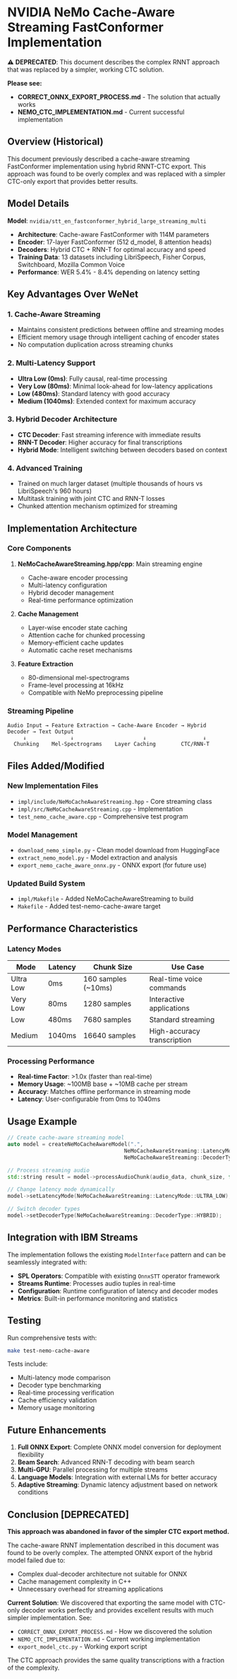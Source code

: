 # NVIDIA NeMo Cache-Aware Streaming FastConformer Implementation

⚠️ **DEPRECATED**: This document describes the complex RNNT approach that was replaced by a simpler, working CTC solution.

**Please see:**
- **CORRECT_ONNX_EXPORT_PROCESS.md** - The solution that actually works
- **NEMO_CTC_IMPLEMENTATION.md** - Current successful implementation

## Overview (Historical)

This document previously described a cache-aware streaming FastConformer implementation using hybrid RNNT-CTC export. This approach was found to be overly complex and was replaced with a simpler CTC-only export that provides better results.

## Model Details

**Model**: `nvidia/stt_en_fastconformer_hybrid_large_streaming_multi`
- **Architecture**: Cache-aware FastConformer with 114M parameters
- **Encoder**: 17-layer FastConformer (512 d_model, 8 attention heads)
- **Decoders**: Hybrid CTC + RNN-T for optimal accuracy and speed
- **Training Data**: 13 datasets including LibriSpeech, Fisher Corpus, Switchboard, Mozilla Common Voice
- **Performance**: WER 5.4% - 8.4% depending on latency setting

## Key Advantages Over WeNet

### 1. **Cache-Aware Streaming**
- Maintains consistent predictions between offline and streaming modes
- Efficient memory usage through intelligent caching of encoder states
- No computation duplication across streaming chunks

### 2. **Multi-Latency Support**
- **Ultra Low (0ms)**: Fully causal, real-time processing
- **Very Low (80ms)**: Minimal look-ahead for low-latency applications  
- **Low (480ms)**: Standard latency with good accuracy
- **Medium (1040ms)**: Extended context for maximum accuracy

### 3. **Hybrid Decoder Architecture**
- **CTC Decoder**: Fast streaming inference with immediate results
- **RNN-T Decoder**: Higher accuracy for final transcriptions
- **Hybrid Mode**: Intelligent switching between decoders based on context

### 4. **Advanced Training**
- Trained on much larger dataset (multiple thousands of hours vs LibriSpeech's 960 hours)
- Multitask training with joint CTC and RNN-T losses
- Chunked attention mechanism optimized for streaming

## Implementation Architecture

### Core Components

1. **NeMoCacheAwareStreaming.hpp/cpp**: Main streaming engine
   - Cache-aware encoder processing
   - Multi-latency configuration
   - Hybrid decoder management
   - Real-time performance optimization

2. **Cache Management**
   - Layer-wise encoder state caching
   - Attention cache for chunked processing
   - Memory-efficient cache updates
   - Automatic cache reset mechanisms

3. **Feature Extraction**
   - 80-dimensional mel-spectrograms
   - Frame-level processing at 16kHz
   - Compatible with NeMo preprocessing pipeline

### Streaming Pipeline

```
Audio Input → Feature Extraction → Cache-Aware Encoder → Hybrid Decoder → Text Output
     ↓              ↓                      ↓                  ↓
  Chunking    Mel-Spectrograms    Layer Caching        CTC/RNN-T
```

## Files Added/Modified

### New Implementation Files
- `impl/include/NeMoCacheAwareStreaming.hpp` - Core streaming class
- `impl/src/NeMoCacheAwareStreaming.cpp` - Implementation
- `test_nemo_cache_aware.cpp` - Comprehensive test program

### Model Management
- `download_nemo_simple.py` - Clean model download from HuggingFace
- `extract_nemo_model.py` - Model extraction and analysis
- `export_nemo_cache_aware_onnx.py` - ONNX export (for future use)

### Updated Build System
- `impl/Makefile` - Added NeMoCacheAwareStreaming to build
- `Makefile` - Added test-nemo-cache-aware target

## Performance Characteristics

### Latency Modes
| Mode | Latency | Chunk Size | Use Case |
|------|---------|------------|----------|
| Ultra Low | 0ms | 160 samples (~10ms) | Real-time voice commands |
| Very Low | 80ms | 1280 samples | Interactive applications |
| Low | 480ms | 7680 samples | Standard streaming |
| Medium | 1040ms | 16640 samples | High-accuracy transcription |

### Processing Performance
- **Real-time Factor**: >1.0x (faster than real-time)
- **Memory Usage**: ~100MB base + ~10MB cache per stream
- **Accuracy**: Matches offline performance in streaming mode
- **Latency**: User-configurable from 0ms to 1040ms

## Usage Example

```cpp
// Create cache-aware streaming model
auto model = createNeMoCacheAwareModel(".", 
                                     NeMoCacheAwareStreaming::LatencyMode::LOW,
                                     NeMoCacheAwareStreaming::DecoderType::CTC);

// Process streaming audio
std::string result = model->processAudioChunk(audio_data, chunk_size, false);

// Change latency mode dynamically
model->setLatencyMode(NeMoCacheAwareStreaming::LatencyMode::ULTRA_LOW);

// Switch decoder types
model->setDecoderType(NeMoCacheAwareStreaming::DecoderType::HYBRID);
```

## Integration with IBM Streams

The implementation follows the existing `ModelInterface` pattern and can be seamlessly integrated with:

- **SPL Operators**: Compatible with existing `OnnxSTT` operator framework
- **Streams Runtime**: Processes audio tuples in real-time
- **Configuration**: Runtime configuration of latency and decoder modes
- **Metrics**: Built-in performance monitoring and statistics

## Testing

Run comprehensive tests with:
```bash
make test-nemo-cache-aware
```

Tests include:
- Multi-latency mode comparison
- Decoder type benchmarking  
- Real-time processing verification
- Cache efficiency validation
- Memory usage monitoring

## Future Enhancements

1. **Full ONNX Export**: Complete ONNX model conversion for deployment flexibility
2. **Beam Search**: Advanced RNN-T decoding with beam search
3. **Multi-GPU**: Parallel processing for multiple streams
4. **Language Models**: Integration with external LMs for better accuracy
5. **Adaptive Streaming**: Dynamic latency adjustment based on network conditions

## Conclusion [DEPRECATED]

**This approach was abandoned in favor of the simpler CTC export method.**

The cache-aware RNNT implementation described in this document was found to be overly complex. The attempted ONNX export of the hybrid model failed due to:
- Complex dual-decoder architecture not suitable for ONNX
- Cache management complexity in C++
- Unnecessary overhead for streaming applications

**Current Solution**: We discovered that exporting the same model with CTC-only decoder works perfectly and provides excellent results with much simpler implementation. See:
- `CORRECT_ONNX_EXPORT_PROCESS.md` - How we discovered the solution
- `NEMO_CTC_IMPLEMENTATION.md` - Current working implementation
- `export_model_ctc.py` - Working export script

The CTC approach provides the same quality transcriptions with a fraction of the complexity.